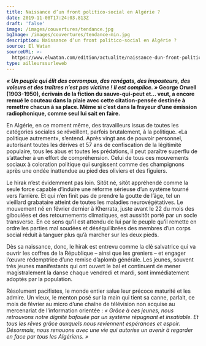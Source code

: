 ```yaml
---
title: Naissance d’un front politico-social en Algérie ?
date: 2019-11-08T17:24:03.813Z
draft: 'false'
image: /images/couvertures/tendance.jpg
bgImage: /images/couvertures/tendance-min.jpg
description: Naissance d’un front politico-social en Algérie ?
source: El Watan
sourceURL: >-
  https://www.elwatan.com/edition/actualite/naissance-dun-front-politico-social-en-algerie-07-11-2019
type: ailleurssurleweb
---
```

**_« Un peuple qui élit des corrompus, des renégats, des imposteurs, des voleurs et des traîtres n’est pas victime ! Il est complice. »_ George Orwell (1903-1950), écrivain de la fiction du sauve-qui-peut et… veut, a encore remué le couteau dans la plaie avec cette citation-pensée destinée à remettre chacun à sa place. Même si c’est dans la frayeur d’une émission radiophonique, comme seul lui sait en faire.**



En Algérie, en ce moment même, des travailleurs issus de toutes les catégories sociales se réveillent, parfois brutalement, à la politique. «La politique autrement», s’entend. Après vingt ans de pouvoir personnel, autorisant toutes les dérives et 57 ans de confiscation de la légitimité populaire, tous les abus et toutes les prédations, il peut paraître superflu de s’attacher à un effort de compréhension. Celui de tous ces mouvements sociaux à coloration politique qui surgissent comme des champignons après une ondée inattendue au pied des oliviers et des figuiers.



Le hirak n’est évidemment pas loin. Sitôt né, sitôt appréhendé comme la seule force capable d’induire une réforme sérieuse d’un système tourné vers l’arrière. Et qui n’en finit pas de prendre la goutte de l’âge, tel un vieillard grabataire atteint de toutes les maladies neurovégétatives. Le mouvement né en février dernier à Kherrata, juste avant le 22 du mois des giboulées et des retournements climatiques, est aussitôt porté par un socle transverse. En ce sens qu’il est attendu de lui par le peuple qu’il remette en ordre les parties mal soudées et déséquilibrées des membres d’un corps social réduit à tanguer plus qu’à marcher sur les deux pieds.



Dès sa naissance, donc, le hirak est entrevu comme la clé salvatrice qui va ouvrir les coffres de la République – ainsi que les greniers – et engager l’œuvre rédemptrice d’une remise d’aplomb générale. Les jeunes, souvent très jeunes manifestants qui ont ouvert le bal et continuent de mener magistralement la danse chaque vendredi et mardi, sont immédiatement adoptés par la population.



Résolument pacifistes, le monde entier salue leur précoce maturité et les admire. Un vieux, le menton posé sur la main qui tient sa canne, parlait, ce mois de février au micro d’une chaîne de télévision non acquise au mercenariat de l’information orientée : _« Grâce à ces jeunes, nous retrouvons notre dignité bafouée par un système répugnant et insatiable. Et tous les rêves grâce auxquels nous reviennent espérances et espoir. Désormais, nous renouons avec une vie qui autorise un avenir à regarder en face par tous les Algériens. »_
